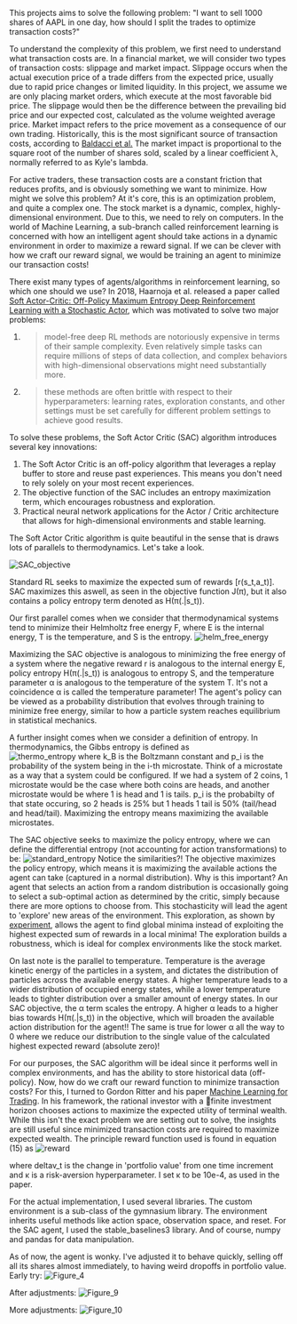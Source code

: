 This projects aims to solve the following problem: "I want to sell 1000 shares of AAPL in one day, how should I split the trades to optimize transaction costs?" 

To understand the complexity of this problem, we first need to understand what transaction costs are. In a financial market, we will consider two types of transaction costs: slippage and market impact. 
Slippage occurs when the actual execution price of a trade differs from the expected price, usually due to rapid price changes or limited liquidity. In this project, we assume we are only placing market
orders, which execute at the most favorable bid price. The slippage would then be the difference between the prevailing bid price and our expected cost, calculated as the volume weighted average price.
Market impact refers to the price movement as a consequence of our own trading. Historically, this is the most significant source of transaction costs, according to [Baldacci et al.](https://arxiv.org/abs/2110.03810)
The market impact is proportional to the square root of the number of shares sold, scaled by a linear coefficient λ, normally referred to as Kyle's lambda.

For active traders, these transaction costs are a constant friction that reduces profits, and is obviously something we want to minimize. How might we solve this problem? At it's core, this is an
optimization problem, and quite a complex one. The stock market is a dynamic, complex, highly-dimensional environment. Due to this, we need to rely on computers. In the world of Machine Learning, a sub-branch called 
reinforcement learning is concerned with how an intelligent agent should take actions in a dynamic environment in order to maximize a reward signal. If we can be clever with how we craft our reward signal, we would 
be training an agent to minimize our transaction costs!

There exist many types of agents/algorithms in reinforcement learning, so which one should we use? In 2018, Haarnoja et al. released a paper called [Soft Actor-Critic: Off-Policy Maximum Entropy Deep Reinforcement
Learning with a Stochastic Actor](https://arxiv.org/abs/1801.01290), which was motivated to solve two major problems:
1. > model-free deep RL methods are notoriously expensive in terms of their sample complexity. Even relatively simple tasks can require millions of steps of data collection, and complex behaviors with high-dimensional
observations might need substantially more.
2. > these methods are often brittle with respect to their hyperparameters: learning rates, exploration constants, and other settings must be set carefully for different problem settings to achieve good results.

To solve these problems, the Soft Actor Critic (SAC) algorithm introduces several key innovations:
1. The Soft Actor Critic is an off-policy algorithm that leverages a replay buffer to store and reuse past experiences. This means you don't need to rely solely on your most recent experiences.
2. The objective function of the SAC includes an entropy maximization term, which encourages robustness and exploration.
3. Practical neural network applications for the Actor / Critic architecture that allows for high-dimensional environments and stable learning.

The Soft Actor Critic algorithm is quite beautiful in the sense that is draws lots of parallels to thermodynamics. Let's take a look.

![SAC_objective](https://github.com/user-attachments/assets/9ad9f5c9-cb6d-4dc3-9be6-ff4192e60ae7)

Standard RL seeks to maximize the expected sum of rewards [r(s_t,a_t)]. SAC maximizes this aswell, as seen in the objective function J(π), but it also contains a policy entropy term denoted as H(π(.|s_t)).

Our first parallel comes when we consider that thermodynamical systems tend to minimize their Helmholtz free energy F, where E is the internal energy, T is the temperature, and S is the entropy.
![helm_free_energy](https://github.com/user-attachments/assets/a4b0d689-5753-468f-a114-55bbceb9affb)

Maximizing the SAC objective is analogous to minimizing the free energy of a system where the negative reward r is analogous to the internal energy E, policy entropy H(π(.|s_t)) is analogous to entropy S,
and the temperature parameter α is analogous to the temperature of the system T. It's not a coincidence α is called the temperature parameter! The agent's policy can be viewed as a probability distribution that evolves
through training to minimize free energy, similar to how a particle system reaches equilibrium in statistical mechanics. 

A further insight comes when we consider a definition of entropy. In thermodynamics, the Gibbs entropy is defined as  
![thermo_entropy](https://github.com/user-attachments/assets/11477712-867a-4495-8751-18cd6b765f53)
where k_B is the Boltzmann constant and p_i is the probability of the system being in the i-th microstate. Think of a microstate as a way that a system could be configured. If we had a system of 2 coins, 1 microstate
would be the case where both coins are heads, and another microstate would be where 1 is head and 1 is tails. p_i is the probabilty of that state occuring, so 2 heads is 25% but 1 heads 1 tail is 50% (tail/head and head/tail). Maximizing the entropy means maximizing the available microstates.


The SAC objective seeks to maximize the policy entropy, where we can define the differential entropy (not accounting for action transformations) to be:
![standard_entropy](https://github.com/user-attachments/assets/3511a751-ba36-4634-909d-023ec4b24967)
Notice the similarities?! The objective maximizes the policy entropy, which means it is maximizing the available actions the agent can take (captured in a normal distribution). Why is this important? An agent that selects an action from a random distribution is occasionally going to select a sub-optimal action as determined by the critic, simply because there are more options to choose from. This stochasticity will lead the agent to 'explore' new areas of the environment. This exploration, as shown by [experiment](https://www.cs.cmu.edu/~bziebart/publications/thesis-bziebart.pdf), allows the agent to find global minima instead of exploiting the highest expected sum of rewards in a local minima! The exploration builds a robustness, which is ideal for complex environments like the stock market.

On last note is the parallel to temperature. Temperature is the average kinetic energy of the particles in a system, and dictates the distribution of particles across the available energy states. A higher temperature leads to a wider distribution of occupied energy states, while a lower temperature leads to tighter distribution over a smaller amount of energy states. In our SAC objective, the α term scales the entropy. A higher α leads to a higher bias towards H(π(.|s_t)) in the objective, which will broaden the available action distribution for the agent!! The same is true for lower α all the way to 0 where we reduce our distribution to the single value of the calculated highest expected reward (absolute zero)!

For our purposes, the SAC algorithm will be ideal since it performs well in complex environments, and has the ability to store historical data (off-policy). Now, how do we craft our reward function to minimize transaction costs? For this, I turned to Gordon Ritter and his paper [Machine Learning for Trading](https://cims.nyu.edu/~ritter/ritter2017machine.pdf). In his framework, the rational investor with a finite investment horizon chooses actions to maximize the expected utility of terminal wealth. While this isn't the exact problem we are setting out to solve, the insights are still useful since minimized transaction costs are required to maximize expected wealth. The principle reward function used is found in equation (15) as 
![reward](https://github.com/user-attachments/assets/b88a0961-f943-4485-b9a1-6b377572b1cd)

where deltav_t is the change in 'portfolio value' from one time increment and κ is a risk-aversion hyperparameter. I set κ to be 10e-4, as used in the paper.

For the actual implementation, I used several libraries. The custom environment is a sub-class of the gymnasium library. The environment inherits useful methods like action space, observation space, and reset. For the SAC agent, I used the stable_baselines3 library. And of course, numpy and pandas for data manipulation. 

As of now, the agent is wonky. I've adjusted it to behave quickly, selling off all its shares almost immediately, to having weird dropoffs in portfolio value.
Early try:
![Figure_4](https://github.com/user-attachments/assets/b1ffcbb0-ee21-45a4-8f73-112a634b6b92)

After adjustments:
![Figure_9](https://github.com/user-attachments/assets/0d17bcd0-af26-43ae-9133-a5a6371fae45)

More adjustments:
![Figure_10](https://github.com/user-attachments/assets/fbe644fc-ff2b-4d04-9db0-d9ddb6331f07)




